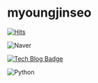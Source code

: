 # myoungjinseo


[![Hits](https://hits.seeyoufarm.com/api/count/incr/badge.svg?url=https%3A%2F%2Fgithub.com%2Fmyoungjinseo&count_bg=%2379C83D&title_bg=%23555555&icon=&icon_color=%23E7E7E7&title=hits&edge_flat=false)](https://hits.seeyoufarm.com)



<img alt="Naver" src ="https://img.shields.io/badge/naver-white.svg?&style=for-the-badge&logo=#03C75A&logoColor=#04cf5c"/>

[![Tech Blog Badge](https://img.shields.io/badge/naver/-naver-white.svg?&style=for-the-badge&logo=#hex&logoColor=green"logo&link=https://zzsza.github.io/)](https://zzsza.github.io/)


<img alt="Python" src ="https://img.shields.io/badge/Python-3776AB.svg?&style=for-the-badge&logo=Python&logoColor=white"/>
